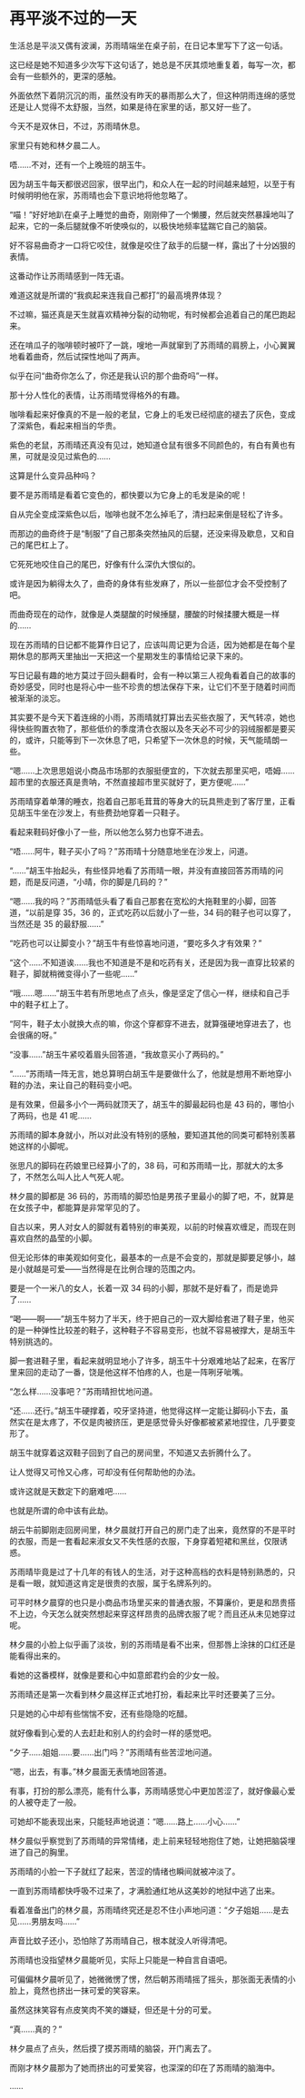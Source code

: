 # 再平淡不过的一天

生活总是平淡又偶有波澜，苏雨晴端坐在桌子前，在日记本里写下了这一句话。

这已经是她不知道多少次写下这句话了，她总是不厌其烦地重复着，每写一次，都会有一些额外的，更深的感触。

外面依然下着阴沉沉的雨，虽然没有昨天的暴雨那么大了，但这种阴雨连绵的感觉还是让人觉得不太舒服，当然，如果是待在家里的话，那又好一些了。

今天不是双休日，不过，苏雨晴休息。

家里只有她和林夕晨二人。

唔……不对，还有一个上晚班的胡玉牛。

因为胡玉牛每天都很迟回家，很早出门，和众人在一起的时间越来越短，以至于有时候明明他在家，苏雨晴也会下意识地将他忽略了。

“喵！”好好地趴在桌子上睡觉的曲奇，刚刚伸了一个懒腰，然后就突然暴躁地叫了起来，它的一条后腿就像不听使唤似的，以极快地频率猛踹它自己的脑袋。

好不容易曲奇才一口将它咬住，就像是咬住了敌手的后腿一样，露出了十分凶狠的表情。

这番动作让苏雨晴感到一阵无语。

难道这就是所谓的“我疯起来连我自己都打”的最高境界体现？

不过嘛，猫还真是天生就喜欢精神分裂的动物呢，有时候都会追着自己的尾巴跑起来。

还在啃瓜子的咖啡顿时被吓了一跳，嗖地一声就窜到了苏雨晴的肩膀上，小心翼翼地看着曲奇，然后试探性地叫了两声。

似乎在问“曲奇你怎么了，你还是我认识的那个曲奇吗”一样。

那十分人性化的表情，让苏雨晴觉得格外的有趣。

咖啡看起来好像真的不是一般的老鼠，它身上的毛发已经彻底的褪去了灰色，变成了深紫色，看起来相当的华贵。

紫色的老鼠，苏雨晴还真没有见过，她知道仓鼠有很多不同颜色的，有白有黄也有黑，可就是没见过紫色的……

这算是什么变异品种吗？

要不是苏雨晴是看着它变色的，都快要以为它身上的毛发是染的呢！

自从完全变成深紫色以后，咖啡也就不怎么掉毛了，清扫起来倒是轻松了许多。

而那边的曲奇终于是“制服”了自己那条突然抽风的后腿，还没来得及歇息，又和自己的尾巴杠上了。

它死死地咬住自己的尾巴，好像有什么深仇大恨似的。

或许是因为躺得太久了，曲奇的身体有些发麻了，所以一些部位才会不受控制了吧。

而曲奇现在的动作，就像是人类腿酸的时候捶腿，腰酸的时候揉腰大概是一样的……

现在苏雨晴的日记都不能算作日记了，应该叫周记更为合适，因为她都是在每个星期休息的那两天里抽出一天把这一个星期发生的事情给记录下来的。

写日记最有趣的地方莫过于回头翻看时，会有一种以第三人视角看着自己的故事的奇妙感受，同时也是将心中一些不珍贵的想法保存下来，让它们不至于随着时间而被渐渐的淡忘。

其实要不是今天下着连绵的小雨，苏雨晴就打算出去买些衣服了，天气转凉，她也得快些购置衣物了，那些低价的季度清仓衣服以及冬天必不可少的羽绒服都是要买的，或许，只能等到下一次休息了吧，只希望下一次休息的时候，天气能晴朗一些。

“嗯……上次思思姐说小商品市场那的衣服挺便宜的，下次就去那里买吧，唔姆……超市里的衣服还真是贵呐，不然直接超市里买就好了，更方便呢……”

苏雨晴穿着单薄的睡衣，抱着自己那毛茸茸的等身大的玩具熊走到了客厅里，正看见胡玉牛坐在沙发上，有些费劲地穿着一只鞋子。

看起来鞋码好像小了一些，所以他怎么努力也穿不进去。

“唔……阿牛，鞋子买小了吗？”苏雨晴十分随意地坐在沙发上，问道。

“……”胡玉牛抬起头，有些怪异地看了苏雨晴一眼，并没有直接回答苏雨晴的问题，而是反问道，“小晴，你的脚是几码的？”

“嗯……我的吗？”苏雨晴低头看了看自己那套在宽松的大拖鞋里的小脚，回答道，“以前是穿 35，36 的，正式吃药以后就小了一些，34 码的鞋子也可以穿了，当然还是 35 的最舒服……”

“吃药也可以让脚变小？”胡玉牛有些惊喜地问道，“要吃多久才有效果？”

“这个……不知道诶……我也不知道是不是和吃药有关，还是因为我一直穿比较紧的鞋子，脚就稍微变得小了一些呢……”

“哦……嗯……”胡玉牛若有所思地点了点头，像是坚定了信心一样，继续和自己手中的鞋子杠上了。

“阿牛，鞋子太小就换大点的嘛，你这个穿都穿不进去，就算强硬地穿进去了，也会很痛的呀。”

“没事……”胡玉牛紧咬着眉头回答道，“我故意买小了两码的。”

“……”苏雨晴一阵无言，她总算明白胡玉牛是要做什么了，他就是想用不断地穿小鞋的办法，来让自己的鞋码变小吧。

是有效果，但最多小个一两码就顶天了，胡玉牛的脚最起码也是 43 码的，哪怕小了两码，也是 41 呢……

苏雨晴的脚本身就小，所以对此没有特别的感触，要知道其他的同类可都特别羡慕她这样的小脚呢。

张思凡的脚码在药娘里已经算小了的，38 码，可和苏雨晴一比，那就大的太多了，不然怎么叫人比人气死人呢。

林夕晨的脚都是 36 码的，苏雨晴的脚恐怕是男孩子里最小的脚了吧，不，就算是在女孩子中，都能算是非常罕见的了。

自古以来，男人对女人的脚就有着特别的审美观，以前的时候喜欢缠足，而现在则喜欢自然的晶莹的小脚。

但无论形体的审美观如何变化，最基本的一点是不会变的，那就是脚要足够小，越是小就越是可爱——当然得是在比例合理的范围之内。

要是一个一米八的女人，长着一双 34 码的小脚，那就不是好看了，而是诡异了……

“喝——啊——”胡玉牛努力了半天，终于把自己的一双大脚给套进了鞋子里，他买的是一种弹性比较差的鞋子，这种鞋子不容易变形，也就不容易被撑大，是胡玉牛特别挑选的。

脚一套进鞋子里，看起来就明显地小了许多，胡玉牛十分艰难地站了起来，在客厅里来回的走动了一番，饶是他这样不怕疼的人，也是一阵咧牙呲嘴。

“怎么样……没事吧？”苏雨晴担忧地问道。

“还……还行。”胡玉牛硬撑着，咬牙坚持道，他觉得这样一定能让脚码小下去，虽然实在是太疼了，不仅是肉被挤压，更是感觉骨头好像都被紧紧地捏住，几乎要变形了。

胡玉牛就穿着这双鞋子回到了自己的房间里，不知道又去折腾什么了。

让人觉得又可怜又心疼，可却没有任何帮助他的办法。

或许这就是天数定下的磨难吧……

也就是所谓的命中该有此劫。

胡云牛前脚刚走回房间里，林夕晨就打开自己的房门走了出来，竟然穿的不是平时的衣服，而是一套看起来淑女又不失性感的衣服，下身穿着短裙和黑丝，仅限诱惑。

苏雨晴毕竟是过了十几年的有钱人的生活，对于这种高档的衣料是特别熟悉的，只是看一眼，就知道这肯定是很贵的衣服，属于名牌系列的。

可平时林夕晨穿的也只是小商品市场里买来的普通衣服，不算廉价，更是和昂贵搭不上边，今天怎么就突然想起来穿这样昂贵的品牌衣服了呢？而且还从未见她穿过呢。

林夕晨的小脸上似乎画了淡妆，别的苏雨晴是看不出来，但那唇上涂抹的口红还是能看得出来的。

看她的这番模样，就像是要和心中如意郎君约会的少女一般。

苏雨晴还是第一次看到林夕晨这样正式地打扮，看起来比平时还要美了三分。

只是她的心中却有些惴惴不安，还有些隐隐的吃醋。

就好像看到心爱的人去赶赴和别人的约会时一样的感觉吧。

“夕子……姐姐……要……出门吗？”苏雨晴有些苦涩地问道。

“嗯，出去，有事。”林夕晨面无表情地回答道。

有事，打扮的那么漂亮，能有什么事，苏雨晴感觉心中更加苦涩了，就好像最心爱的人被夺走了一般。

可她却不能表现出来，只能轻声地说道：“嗯……路上……小心……”

林夕晨似乎察觉到了苏雨晴的异常情绪，走上前来轻轻地抱住了她，让她把脑袋埋进了自己的胸里。

苏雨晴的小脸一下子就红了起来，苦涩的情绪也瞬间就被冲淡了。

一直到苏雨晴都快呼吸不过来了，才满脸通红地从这美妙的地狱中逃了出来。

看着准备出门的林夕晨，苏雨晴终究还是忍不住小声地问道：“夕子姐姐……是去见……男朋友吗……”

声音比蚊子还小，恐怕除了苏雨晴自己，根本就没人听得清吧。

苏雨晴也没指望林夕晨能听见，实际上只能是一种自言自语吧。

可偏偏林夕晨听见了，她微微愣了愣，然后朝苏雨晴摇了摇头，那张面无表情的小脸上，竟然也挤出一抹可爱的笑容来。

虽然这抹笑容有点皮笑肉不笑的嫌疑，但还是十分的可爱。

“真……真的？”

林夕晨点了点头，然后摸了摸苏雨晴的脑袋，开门离去了。

而刚才林夕晨那为了她而挤出的可爱笑容，也深深的印在了苏雨晴的脑海中。

……
